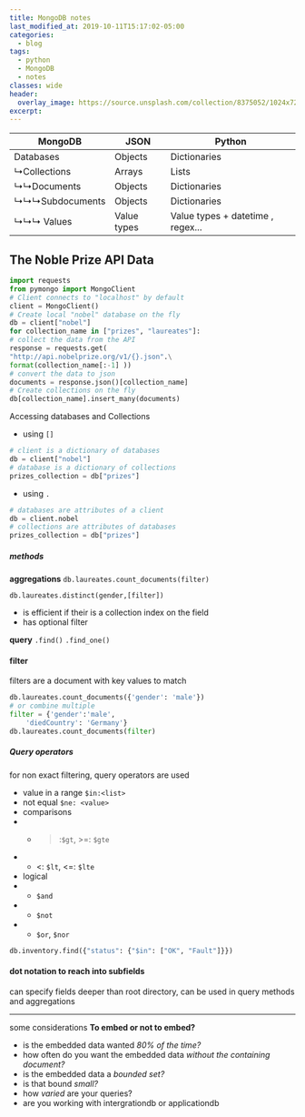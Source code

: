 ```yaml
---
title: MongoDB notes
last_modified_at: 2019-10-11T15:17:02-05:00
categories:
  - blog
tags:
  - python
  - MongoDB
  - notes
classes: wide
header:
  overlay_image: https://source.unsplash.com/collection/8375052/1024x720
excerpt:
---
```


MongoDB |JSON| Python
-|-|-
Databases |Objects| Dictionaries
↳Collections |Arrays| Lists
↳↳Documents |Objects| Dictionaries
↳↳↳Subdocuments |Objects| Dictionaries
↳↳↳ Values|Value types|Value types + datetime , regex...

## The Noble Prize API Data
``` python
import requests
from pymongo import MongoClient
# Client connects to "localhost" by default
client = MongoClient()
# Create local "nobel" database on the fly
db = client["nobel"]
for collection_name in ["prizes", "laureates"]:
# collect the data from the API
response = requests.get(
"http://api.nobelprize.org/v1/{}.json".\
format(collection_name[:-1] ))
# convert the data to json
documents = response.json()[collection_name]
# Create collections on the fly
db[collection_name].insert_many(documents)
```

Accessing databases and Collections
- using `[]`
```Python
# client is a dictionary of databases
db = client["nobel"]
# database is a dictionary of collections
prizes_collection = db["prizes"]
```
- using `.`
```Python
# databases are attributes of a client
db = client.nobel
# collections are attributes of databases
prizes_collection = db["prizes"]
```

##### methods
__aggregations__
`db.laureates.count_documents(filter)`

`db.laureates.distinct(gender,[filter])`
- is efficient if their is a collection index on the field
- has optional filter

__query__
`.find()`
`.find_one()`

#### filter
filters are a document with key values to match
```Python
db.laureates.count_documents({'gender': 'male'})
# or combine multiple
filter = {'gender':'male',
    'diedCountry': 'Germany'}
db.laureates.count_documents(filter)
```

##### Query operators
for non exact filtering, query operators are used
- value in  a range `$in:<list>`
- not equal `$ne: <value>`
- comparisons
- - >:`$gt`, >=: `$gte`
- - <: `$lt`, <=: `$lte`
- logical
- - `$and`
- - `$not`
- - `$or`, `$nor`
```Python
db.inventory.find({"status": {"$in": ["OK", "Fault"]}})
```
#### dot notation to reach into subfields
can specify fields deeper than root directory, can be used in query methods and aggregations

----
some  considerations
__To embed or not to embed?__
- is the embedded data wanted _80% of the time?_
- how often do you want the embedded data _without the containing document?_
- is the embedded data a _bounded set?_
- is that bound _small?_
- how _varied_ are your queries?
- are you working with intergrationdb or applicationdb
